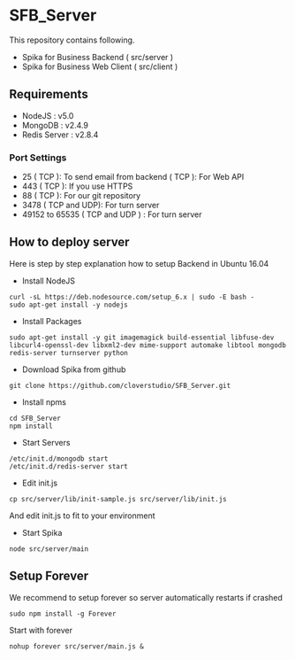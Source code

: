# SFB_Server

This repository contains following.

- Spika for Business Backend ( src/server )
- Spika for Business Web Client ( src/client )

## Requirements

- NodeJS : v5.0
- MongoDB :  v2.4.9
- Redis Server : v2.8.4

### Port Settings
- 25 ( TCP ): To send email from backend ( TCP ): For Web API
- 443 ( TCP ): If you use HTTPS
- 88 ( TCP ): For our git repository
- 3478 ( TCP and UDP): For turn server
- 49152 to 65535 ( TCP and UDP ) : For turn server

## How to deploy server 

Here is step by step explanation how to setup Backend in Ubuntu 16.04

- Install NodeJS
```
curl -sL https://deb.nodesource.com/setup_6.x | sudo -E bash -
sudo apt-get install -y nodejs
```

- Install Packages
```
sudo apt-get install -y git imagemagick build-essential libfuse-dev libcurl4-openssl-dev libxml2-dev mime-support automake libtool mongodb redis-server turnserver python
```

- Download Spika from github
```
git clone https://github.com/cloverstudio/SFB_Server.git
```

- Install npms
```
cd SFB_Server
npm install
```

- Start Servers
```
/etc/init.d/mongodb start
/etc/init.d/redis-server start
```

- Edit init.js
```
cp src/server/lib/init-sample.js src/server/lib/init.js
```
And edit init.js to fit to your environment

- Start Spika
```
node src/server/main
```

## Setup Forever

We recommend to setup forever so server automatically restarts if crashed

```
sudo npm install -g Forever
```

Start with forever
```
nohup forever src/server/main.js &
```

